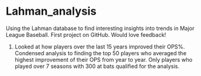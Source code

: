 # Lahman_analysis
Using the Lahman database to find interesting insights into trends in Major League Baseball. First project on GitHub. Would love feedback!
1. Looked at how players over the last 15 years improved their OPS%. Condensed analysis to finding the top 50 players who averaged the highest improvement of their OPS from year to year. Only players who played over 7 seasons with 300 at bats qualified for the analysis. 
